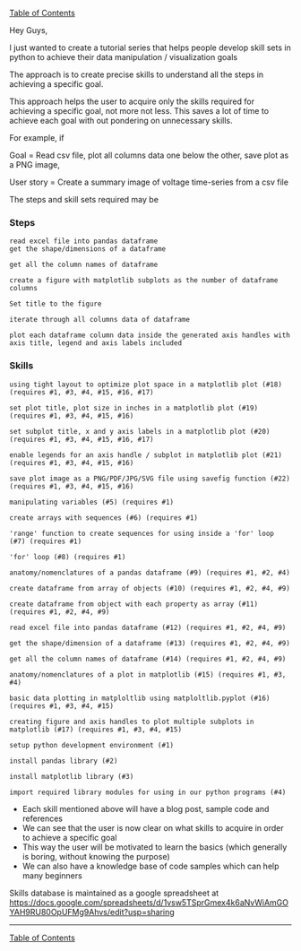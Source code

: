 
[Table of Contents](https://nagasudhir.blogspot.com/2020/04/taming-python-table-of-contents.html)

Hey Guys,

I just wanted to create a tutorial series that helps people develop skill sets in python to achieve their data manipulation / visualization goals

The approach is to create precise skills to understand all the steps in achieving a specific goal. 

This approach helps the user to acquire only the skills required for achieving a specific goal, not more not less. 
This saves a lot of time to achieve each goal with out pondering on unnecessary skills.

For example, if 

Goal = Read csv file, plot all columns data one below the other, save plot as a PNG image, 

User story = Create a summary image of voltage time-series from a csv file 

The steps and skill sets required may be

### Steps
```
read excel file into pandas dataframe
get the shape/dimensions of a dataframe

get all the column names of dataframe

create a figure with matplotlib subplots as the number of dataframe columns

Set title to the figure

iterate through all columns data of dataframe

plot each dataframe column data inside the generated axis handles with axis title, legend and axis labels included
```

### Skills
```
using tight layout to optimize plot space in a matplotlib plot (#18) (requires #1, #3, #4, #15, #16, #17)

set plot title, plot size in inches in a matplotlib plot (#19) (requires #1, #3, #4, #15, #16)

set subplot title, x and y axis labels in a matplotlib plot (#20) (requires #1, #3, #4, #15, #16, #17)

enable legends for an axis handle / subplot in matplotlib plot (#21) (requires #1, #3, #4, #15, #16)

save plot image as a PNG/PDF/JPG/SVG file using savefig function (#22) (requires #1, #3, #4, #15, #16)

manipulating variables (#5) (requires #1)

create arrays with sequences (#6) (requires #1)

'range' function to create sequences for using inside a 'for' loop (#7) (requires #1)

'for' loop (#8) (requires #1)

anatomy/nomenclatures of a pandas dataframe (#9) (requires #1, #2, #4)

create dataframe from array of objects (#10) (requires #1, #2, #4, #9)

create dataframe from object with each property as array (#11) (requires #1, #2, #4, #9)

read excel file into pandas dataframe (#12) (requires #1, #2, #4, #9)

get the shape/dimension of a dataframe (#13) (requires #1, #2, #4, #9)

get all the column names of dataframe (#14) (requires #1, #2, #4, #9)

anatomy/nomenclatures of a plot in matplotlib (#15) (requires #1, #3, #4)

basic data plotting in matploltlib using matploltlib.pyplot (#16) (requires #1, #3, #4, #15)

creating figure and axis handles to plot multiple subplots in matplotlib (#17) (requires #1, #3, #4, #15)

setup python development environment (#1)

install pandas library (#2)

install matplotlib library (#3)

import required library modules for using in our python programs (#4)
```
* Each skill mentioned above will have a blog post, sample code and references
* We can see that the user is now clear on what skills to acquire in order to achieve a specific goal
* This way the user will be motivated to learn the basics (which generally is boring, without knowing the purpose)
* We can also have a knowledge base of code samples which can help many beginners

Skills database is maintained as a google spreadsheet at https://docs.google.com/spreadsheets/d/1vsw5TSprGmex4k6aNvWiAmGOYAH9RU80OpUFMg9Ahvs/edit?usp=sharing

<hr/>

[Table of Contents](https://nagasudhir.blogspot.com/2020/04/taming-python-table-of-contents.html)
<!--stackedit_data:
eyJwcm9wZXJ0aWVzIjoiZXh0ZW5zaW9uczpcbiAgcHJlc2V0Oi
AnJ1xudGl0bGU6IEludHJvIHRvIFRhbWluZyBQeXRob24gc2Vy
aWVzXG5hdXRob3I6IE5hZ2FzdWRoaXIgUHVsbGFcbnRhZ3M6IC
dweXRob24sIHR1dG9yaWFsJ1xuY2F0ZWdvcmllczogJ2xlYXJu
aW5nLCBweXRob24sIHR1dG9yaWFsJ1xuZGF0ZTogJzIwMjAtMD
QtMTQnXG4iLCJoaXN0b3J5IjpbMTExOTIyMTI0NCw2OTkzODAy
OTUsMTEyMjQ2OTU3LC0xMDUxODk3MjMwLC02MzYwODg5OTIsNz
MwOTk4MTE2XX0=
-->